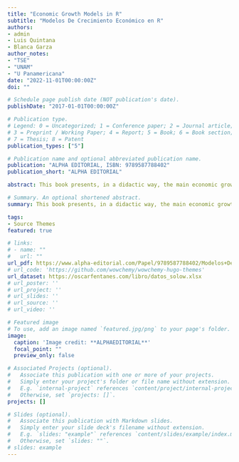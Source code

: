 ```yaml
---
title: "Economic Growth Models in R"
subtitle: "Modelos De Crecimiento Económico en R"
authors:
- admin
- Luis Quintana
- Blanca Garza
author_notes:
- "TSE"
- "UNAM"
- "U Panamericana"
date: "2022-11-01T00:00:00Z"
doi: ""

# Schedule page publish date (NOT publication's date).
publishDate: "2017-01-01T00:00:00Z"

# Publication type.
# Legend: 0 = Uncategorized; 1 = Conference paper; 2 = Journal article;
# 3 = Preprint / Working Paper; 4 = Report; 5 = Book; 6 = Book section;
# 7 = Thesis; 8 = Patent
publication_types: ["5"]

# Publication name and optional abbreviated publication name.
publication: "ALPHA EDITORIAL, ISBN: 9789587788402"
publication_short: "ALPHA EDITORIAL"

abstract: This book presents, in a didactic way, the main economic growth models that economists have formulated to understand how countries achieve high levels of development and well-being. To do this, it uses programming and code in the R and RStudio computational environment to carry out empirical simulations with the models and utilize real data from the main Latin American economies.

# Summary. An optional shortened abstract.
summary: This book presents, in a didactic way, the main economic growth models that economists have formulated to understand how countries achieve high levels of development and well-being. To do this, it uses programming and code in the R and RStudio computational environment to carry out empirical simulations with the models and utilize real data from the main Latin American economies.

tags:
- Source Themes
featured: true

# links: 
# - name: ""
#   url: ""
url_pdf: https://www.alpha-editorial.com/Papel/9789587788402/Modelos+De+Crecimiento+Econ%c3%b3mico+En+R
# url_code: 'https://github.com/wowchemy/wowchemy-hugo-themes'
url_dataset: https://oscarfentanes.com/libro/datos_solow.xlsx
# url_poster: ''
# url_project: ''
# url_slides: ''
# url_source: ''
# url_video: ''

# Featured image
# To use, add an image named `featured.jpg/png` to your page's folder. 
image:
  caption: 'Image credit: **ALPHAEDITORIAL**'
  focal_point: ""
  preview_only: false

# Associated Projects (optional).
#   Associate this publication with one or more of your projects.
#   Simply enter your project's folder or file name without extension.
#   E.g. `internal-project` references `content/project/internal-project/index.md`.
#   Otherwise, set `projects: []`.
projects: []

# Slides (optional).
#   Associate this publication with Markdown slides.
#   Simply enter your slide deck's filename without extension.
#   E.g. `slides: "example"` references `content/slides/example/index.md`.
#   Otherwise, set `slides: ""`.
# slides: example
---
```





